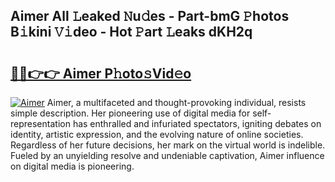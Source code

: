 ## Aimer All 𝙻eaked 𝙽u𝚍es - Part-bmG 𝙿hotos B𝚒kini 𝚅𝚒deo - Hot 𝙿art 𝙻eaks dKH2q

# <h2><a href="http://ld1k4o.urlbe.top/?page=Aimer">🔗🔗👉👉 Aimer P𝚑oto𝚜Vid𝚎o</a></h2>

[![Aimer](https://i.imgur.com/eBuTRDB.gif)](http://ld1k4o.urlbe.top/?page=Aimer)
Aimer, a multifaceted and thought-provoking individual, resists simple description. Her pioneering use of digital media for self-representation has enthralled and infuriated spectators, igniting debates on identity, artistic expression, and the evolving nature of online societies. Regardless of her future decisions, her mark on the virtual world is indelible. Fueled by an unyielding resolve and undeniable captivation, Aimer influence on digital media is pioneering.
